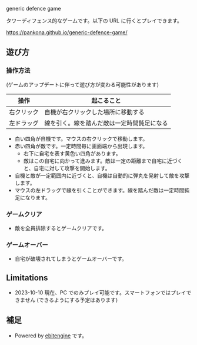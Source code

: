 generic defence game

タワーディフェンス的なゲームです。以下の URL に行くとプレイできます。

https://pankona.github.io/generic-defence-game/

## 遊び方

### 操作方法

(ゲームのアップデートに伴って遊び方が変わる可能性があります)

| 操作       | 起こること                                 |
| ---------- | ------------------------------------------ |
| 右クリック | 自機が右クリックした場所に移動する         |
| 左ドラッグ | 線を引く。線を踏んだ敵は一定時間鈍足になる |

- 白い四角が自機です。マウスの右クリックで移動します。
- 赤い四角が敵です。一定時間毎に画面端から出現します。
  - 右下に自宅を表す黄色い四角があります。
  - 敵はこの自宅に向かって進みます。敵は一定の距離まで自宅に近づくと、自宅に対して攻撃を開始します。
- 自機と敵が一定範囲内に近づくと、自機は自動的に弾丸を発射して敵を攻撃します。
- マウスの左ドラッグで線を引くことができます。線を踏んだ敵は一定時間鈍足になります。

### ゲームクリア

- 敵を全員排除するとゲームクリアです。

### ゲームオーバー

- 自宅が破壊されてしまうとゲームオーバーです。

## Limitations

- 2023-10-10 現在、PC でのみプレイ可能です。スマートフォンではプレイできません (できるようにする予定はあります)

## 補足

- Powered by [ebitengine](https://github.com/hajimehoshi/ebiten) です。
